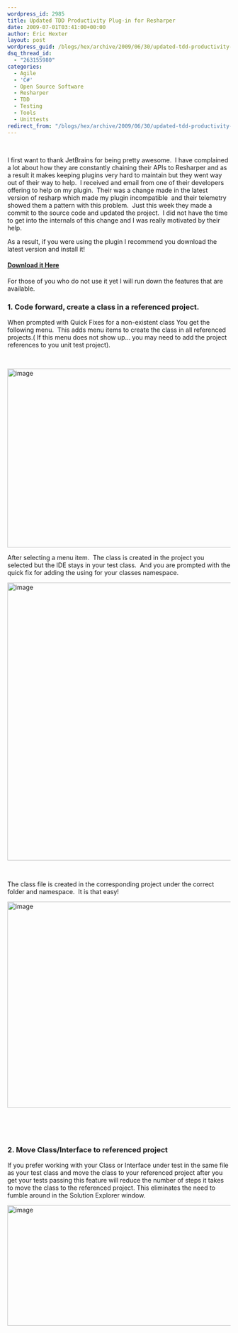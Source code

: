 ```yaml
---
wordpress_id: 2985
title: Updated TDD Productivity Plug-in for Resharper
date: 2009-07-01T03:41:00+00:00
author: Eric Hexter
layout: post
wordpress_guid: /blogs/hex/archive/2009/06/30/updated-tdd-productivity-plug-in-for-resharper.aspx
dsq_thread_id:
  - "263155980"
categories:
  - Agile
  - 'C#'
  - Open Source Software
  - Resharper
  - TDD
  - Testing
  - Tools
  - Unittests
redirect_from: "/blogs/hex/archive/2009/06/30/updated-tdd-productivity-plug-in-for-resharper.aspx/"
---
```

</p> 

&nbsp;

I first want to thank JetBrains for being pretty awesome.&nbsp; I have complained a lot about how they are constantly chaining their APIs to Resharper and as a result it makes keeping plugins very hard to maintain but they went way out of their way to help.&nbsp; I received and email from one of their developers offering to help on my plugin.&nbsp; Their was a change made in the latest version of resharp which made my plugin incompatible&nbsp; and their telemetry showed them a pattern with this problem.&nbsp; Just this week they made a commit to the source code and updated the project.&nbsp; I did not have the time to get into the internals of this change and I was really motivated by their help.

As a result, if you were using the plugin I recommend you download the latest version and install it!

#### <a target="_blank" href="http://code.google.com/p/resharper-tdd-productivity-plugin/">Download it Here</a>

For those of you who do not use it yet I will run down the features that are available.

### 1. Code forward, create a class in a referenced project.

When prompted with Quick Fixes for a non-existent class You get the following menu.&nbsp; This adds menu items to create the class in all referenced projects.( If this menu does not show up&hellip; you may need to add the project references to you unit test project).

&nbsp;

 <img height="404" width="1028" src="//lostechies.com/erichexter/files/2011/03/image_1CA2EF1F.png" alt="image" border="0" style="border-bottom: 0px;border-left: 0px;border-top: 0px;border-right: 0px" />

After selecting a menu item.&nbsp; The class is created in the project you selected but the IDE stays in your test class.&nbsp; And you are prompted with the quick fix for adding the using for your classes namespace.

 <img height="627" width="1028" src="//lostechies.com/erichexter/files/2011/03/image_4C7D90E0.png" alt="image" border="0" style="border-bottom: 0px;border-left: 0px;border-top: 0px;border-right: 0px" />

&nbsp;

The class file is created in the corresponding project under the correct folder and namespace.&nbsp; It is that easy!

<img height="465" width="644" src="//lostechies.com/erichexter/files/2011/03/image_03776F1A.png" alt="image" border="0" style="border-bottom: 0px;border-left: 0px;border-top: 0px;border-right: 0px" />

&nbsp;

&nbsp;

### 2. Move Class/Interface to referenced project

If you prefer working with your Class or Interface under test in the same file as your test class and move the class to your referenced project after you get your tests passing this feature will reduce the number of steps it takes to move the class to the referenced project. This eliminates the need to fumble around in the Solution Explorer window.

<img height="272" width="1028" src="//lostechies.com/erichexter/files/2011/03/image_2F47C309.png" alt="image" border="0" style="border-bottom: 0px;border-left: 0px;border-top: 0px;border-right: 0px" />